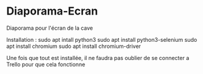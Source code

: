 # Diaporama-Ecran
Diaporama pour l'écran de la cave

Installation :
sudo apt intall python3
sudo apt install python3-selenium
sudo apt install chromium
sudo apt install chromium-driver

Une fois que tout est installée, il ne faudra pas oublier de se connecter a Trello pour que cela fonctionne

